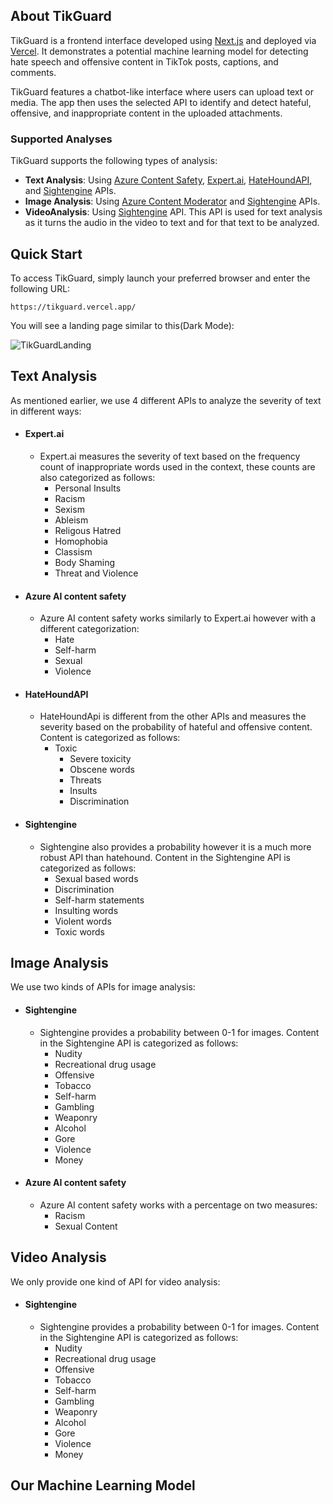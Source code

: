 ## About TikGuard

TikGuard is a frontend interface developed using [Next.js](https://nextjs.org/) and deployed via [Vercel](https://vercel.com/). It demonstrates a potential machine learning model for detecting hate speech and offensive content in TikTok posts, captions, and comments.

TikGuard features a chatbot-like interface where users can upload text or media. The app then uses the selected API to identify and detect hateful, offensive, and inappropriate content in the uploaded attachments.

### Supported Analyses

TikGuard supports the following types of analysis:
- **Text Analysis**: Using [Azure Content Safety](https://azure.microsoft.com/en-us/products/ai-services/ai-content-safety), [Expert.ai](https://docs.expert.ai/nlapi/v2/), [HateHoundAPI](https://hate-hound-api.vercel.app/?ref=taaft&utm_source=taaft&utm_medium=referral), and [Sightengine](https://sightengine.com/docs/) APIs.
- **Image Analysis**: Using [Azure Content Moderator](https://learn.microsoft.com/en-us/azure/ai-services/content-moderator/overview) and [Sightengine](https://sightengine.com/docs/) APIs.
- **VideoAnalysis**: Using [Sightengine](https://sightengine.com/docs/) API. This API is used for text analysis as it turns the audio in the video to text and for that text to be analyzed. 

## Quick Start

To access TikGuard, simply launch your preferred browser and enter the following URL:

```
https://tikguard.vercel.app/
```

You will see a landing page similar to this(Dark Mode):

![TikGuardLanding](https://github.com/minhvyha/TikGuard/assets/132450443/c3c61eb9-6b4d-4541-8bba-a04593a3ae6d)





## Text Analysis 

As mentioned earlier, we use 4 different APIs to analyze the severity of text in different ways: 

 - #### Expert.ai 
	 - Expert.ai measures the severity of text based on the frequency count of inappropriate words used in the context, these counts are also categorized as follows:
		 - Personal Insults 
		 - Racism
		 - Sexism
		 - Ableism
		 - Religous Hatred 
		 - Homophobia
		 - Classism 
		 - Body Shaming 
		 - Threat and Violence
- #### Azure AI content safety
	- Azure AI content safety works similarly to Expert.ai however with a different categorization:
		- Hate 
		- Self-harm
		- Sexual
		- Violence
- #### HateHoundAPI
	- HateHoundApi is different from the other APIs and measures the severity based on the probability of hateful and offensive content. Content is categorized as follows:
   		- Toxic
        	- Severe toxicity
        	- Obscene words
           	- Threats
           	- Insults
           	- Discrimination
- #### Sightengine
  	- Sightengine also provides a probability however it is a much more robust API than hatehound. Content in the Sightengine API is categorized as follows:
  	  	- Sexual based words
  	  	- Discrimination
  	  	- Self-harm statements
  	  	- Insulting words
  	  	- Violent words
  	  	- Toxic words

## Image Analysis 

We use two kinds of APIs for image analysis:

- #### Sightengine
  	- Sightengine provides a probability between 0-1 for images. Content in the Sightengine API is categorized as follows:
  	  	- Nudity
  	  	- Recreational drug usage
  	  	- Offensive
  	  	- Tobacco
  	  	- Self-harm
  	  	- Gambling
  	  	- Weaponry
  	  	- Alcohol
  	  	- Gore
  	  	- Violence
  	  	- Money
- #### Azure AI content safety
	- Azure AI content safety works with a percentage on two measures:
		- Racism
  		- Sexual Content

## Video Analysis 

We only provide one kind of API for video analysis:

- #### Sightengine
  	- Sightengine provides a probability between 0-1 for images. Content in the Sightengine API is categorized as follows:
  	  	- Nudity
  	  	- Recreational drug usage
  	  	- Offensive
  	  	- Tobacco
  	  	- Self-harm
  	  	- Gambling
  	  	- Weaponry
  	  	- Alcohol
  	  	- Gore
  	  	- Violence
  	  	- Money


## Our Machine Learning Model
